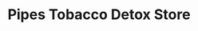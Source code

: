 ---
title: "Pipes Tobacco Detox Store"
url: /federal-heights/pipes-tobacco-detox-store/
shop: tobacco
---